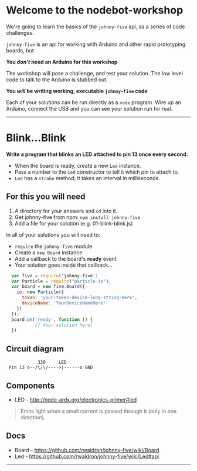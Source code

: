 # Welcome to the nodebot-workshop

We're going to learn the basics of the `johnny-five` api, as a series of code challenges.

`johnny-five` is an api for working with Arduino and other rapid prototyping boards, but

**You _don't_ need an Arduino for this workshop**

The workshop will pose a challenge, and test your solution.
The low level code to talk to the Arduino is stubbed out.

**You _will_ be writing working, executable `johnny-five` code**

Each of your solutions can be run directly as a `node` program.
Wire up an Arduino, connect the USB and you can see your solution run for real.

-------------------------------------------------------------------------------

# Blink...Blink

**Write a program that blinks an LED attached to pin 13 once every second.**

- When the board is ready, create a new `Led` instance.
- Pass a number to the `Led` constructor to tell it which pin to attach to.
- `Led` has a `strobe` method; it takes an interval in milliseconds.

## For this you will need

1. A directory for your answers and `cd` into it.
2. Get johnny-five from npm: `npm install johnny-five`
3. Add a file for your solution (e.g. 01-blink-blink.js)

In all of your solutions you will need to:

- `require` the `johnny-five` module
- Create a `new Board` instance
- Add a callback to the board's **ready** event
- Your solution goes inside that callback...

```js
  var five = require(‘johnny-five')
  var Particle = require("particle-io");
  var board = new five.Board({
    io: new Particle({
      token: 'your-token-device-long-string-here',
      deviceName: 'YourDeviceNameHere'
    })
  });
  board.on('ready', function () {
           // Your solution here!
  })
```

## Circuit diagram

```
            330     LED
 Pin 13 o--/\/\/---->|------o GND
```

## Components

- LED - http://node-ardx.org/electronics-primer#led

> Emits light when a small current is passed through it (only in one direction).

## Docs

- Board - https://github.com/rwaldron/johnny-five/wiki/Board
- Led - https://github.com/rwaldron/johnny-five/wiki/Led#api

---
